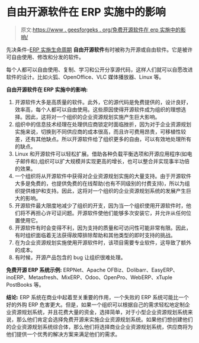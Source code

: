 # 自由开源软件在 ERP 实施中的影响

> 原文:[https://www . geesforgeks . org/免费开源软件在 erp 实施中的影响/](https://www.geeksforgeeks.org/impact-of-free-open-source-software-in-erp-implementation/)

先决条件–[ERP 实施生命周期](https://www.geeksforgeeks.org/erp-implementation-life-cycle/)
**自由开源软件**有时被称为开源或自由软件。它是被许可自由使用、修改和分发的软件。

每个人都可以自由使用、复制、学习和公开分享源代码，这样人们就可以自愿改进软件的设计。比如火狐、OpenOffice、VLC 媒体播放器、Linux 等。

**自由开源软件在 ERP 实施中的影响:**

1.  开源软件大多是高质量的软件。此外，它的源代码是免费提供的，设计良好，效率高，每个人都可以自由使用。这些原因使得开源软件成为组织的理想选择。因此，这将对一个组织的企业资源规划实施产生巨大影响。
2.  组织中的信息技术经理在处理供应商锁定时面临挫折，因为对于企业资源规划实施来说，切换到不同供应商的成本很高，而且许可费用昂贵，可移植性较差，还有其他缺点。所以开源软件给了组织更多的自由，可以有效地处理所有的缺点。
3.  Linux 和开源软件可以轻松扩展。借助各种负载平衡选项和开源应用程序(如电子邮件和),组织可以扩大规模并实现更高的增长，也可以整合并实现事半功倍的效果。
4.  一个组织将从开源软件中获得对企业资源规划实施的大量支持。由于开源软件大多是免费的，也提供免费的在线帮助(也有不同级别的付费支持)，所以为组织提供维护和支持。因此，这将对一个组织的企业资源规划系统的发展产生巨大的影响。
5.  开源软件最大限度地减少了组织的开支，因为当一个组织使用开源软件时，他们将不再担心许可证问题。开源软件使他们能够多次安装它，并允许从任何位置使用它。
6.  开源软件有时会变得不利，因为支持的质量和可访问性可能非常有限。因此，有时组织面临着无法获得故障排除帮助和其他类型的即时支持的挑战。
7.  在为企业资源规划实施使用开源软件时，该项目需要专业软件，这导致了额外的成本。
8.  有时候，开源产品包含的 bug 让组织很难处理。

**免费开源 ERP 系统示例:**
ERPNet、Apache OFBiz、Dolibarr、EasyERP、inoERP、Metasfresh、MixERP、Odoo、OpenPro、WebERP、xTuple PostBooks 等。

**结论:**
ERP 系统在商业中起着至关重要的作用，一个失败的 ERP 系统可能比一个好的外购 ERP 危害更大。但是，如果一个组织可以根据自己的需求轻松地定制企业资源规划系统，并且花费大量的资金，选择简单，对于小型企业资源规划系统来说，那么他们肯定会选择免费开源来实施企业资源规划系统。如果他们想创建他们的企业资源规划系统综合体，那么他们将选择商业企业资源规划系统，供应商将为他们提供一个优秀的解决方案来满足他们的需求。